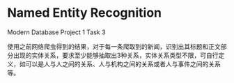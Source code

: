 # Named Entity Recognition
Modern Database Project 1 Task 3

使⽤之前⽹络爬⾍得到的结果，对于每⼀条爬取到的新闻，识别出其标题和正⽂部分出现的实体关系，要求⾄少能够抽取出3种关系，实体关系类型不限，可⾃⾏定义，如可以是⼈与⼈之间的关系、⼈与机构之间的关系或者⼈与事件之间的关系等。

